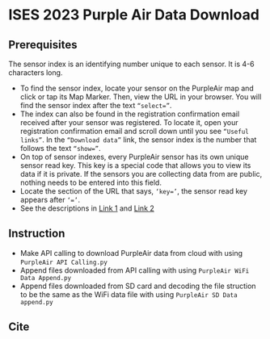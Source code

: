 # ISES 2023 Purple Air Data Download

## Prerequisites
The sensor index is an identifying number unique to each sensor. It is 4-6 characters long.

* To find the sensor index, locate your sensor on the PurpleAir map and click or tap its Map Marker. Then, view the URL in your browser. You will find the sensor index after the text `“select=”`.
* The index can also be found in the registration confirmation email received after your sensor was registered. To locate it, open your registration confirmation email and scroll down until you see `“Useful links”`. In the `“Download data”` link, the sensor index is the number that follows the text `“show=”`.
* On top of sensor indexes, every PurpleAir sensor has its own unique sensor read key. This key is a special code that allows you to view its data if it is private. If the sensors you are collecting data from are public, nothing needs to be entered into this field.
* Locate the section of the URL that says, `‘key=’`, the sensor read key appears after `‘=’`.
* See the descriptions in [Link 1](https://community.purpleair.com/t/making-api-calls-with-the-purpleair-api/180) and [Link 2](https://community.purpleair.com/t/sensor-index/4000)


## Instruction
* Make API calling to download PurpleAir data from cloud with using `PurpleAir API Calling.py`
* Append files downloaded from API calling with using `PurpleAir WiFi Data Append.py`
* Append files downloaded from SD card and decoding the file struction to be the same as the WiFi data file with using `PurpleAir SD Data append.py`

## Cite
